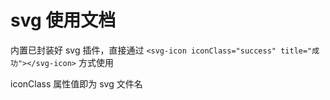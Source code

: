 # svg 使用文档

内置已封装好 svg 插件，直接通过 `<svg-icon iconClass="success" title="成功"></svg-icon>` 方式使用

iconClass 属性值即为 svg 文件名
